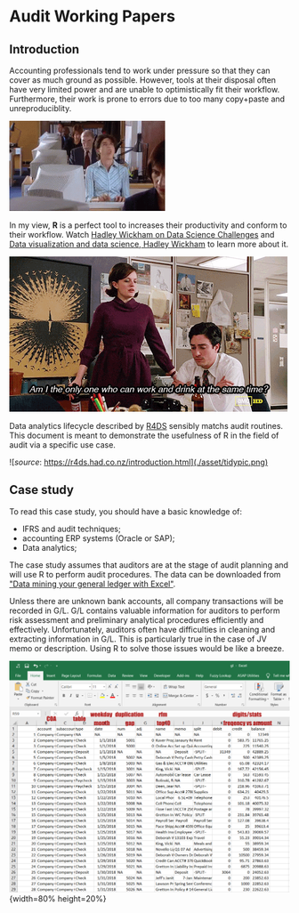 # Audit Working Papers


## Introduction


Accounting professionals tend to work under pressure so that they can cover as much ground as possible. However, tools at their disposal often have very limited power and are unable to optimistically fit their workflow. Furthermore, their work is prone to errors due to too many copy+paste and unreproduciblity.

![*work without R*](./asset/stress.gif)

In my view, **R** is a perfect tool to increases their productivity and conform to their workflow. Watch [Hadley Wickham on Data Science Challenges](https://www.youtube.com/watch?v=bWM1BszF-Mo&t=1543s) and [Data visualization and data science, Hadley Wickham](https://www.youtube.com/watch?v=9YTNYT1maa4) to learn more about it.

![*work with R*](./asset/unstress.gif)

Data analytics lifecycle described by [R4DS](https://r4ds.had.co.nz/) sensibly matchs audit routines. This document is meant to demonstrate the usefulness of R in the field of audit via a specific use case. 

![*source*: https://r4ds.had.co.nz/introduction.html](./asset/tidypic.png)


## Case study


To read this case study, you should have a basic knowledge of:    

* IFRS and audit techniques;    
* accounting ERP systems (Oracle or SAP);    
* Data analytics;    

The case study assumes that auditors are at the stage of audit planning and will use R to perform audit procedures. The data can be downloaded from ["Data mining your general ledger with Excel"](https://www.journalofaccountancy.com/issues/2017/jan/general-ledger-data-mining.html). 

Unless there are unknown bank accounts, all company transactions will be recorded in G/L. G/L contains valuable information for auditors to perform risk assessment and preliminary analytical procedures efficiently and effectively. Unfortunately, auditors often have difficulties in cleaning and extracting information in G/L. This is particularly true in the case of JV memo or description. Using R to solve those issues would be like a breeze. 

![*Audit procedures*](./asset/tidywork.png){width=80% height=20%}


